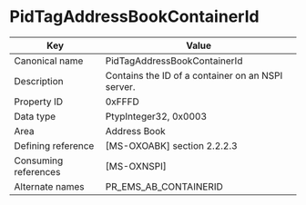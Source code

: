 # PidTagAddressBookContainerId

| Key | Value |
|---|---|
| Canonical name | PidTagAddressBookContainerId |
| Description | Contains the ID of a container on an NSPI server. |
| Property ID | 0xFFFD |
| Data type | PtypInteger32, 0x0003 |
| Area | Address Book |
| Defining reference | [MS-OXOABK] section 2.2.2.3 |
| Consuming references | [MS-OXNSPI] |
| Alternate names | PR_EMS_AB_CONTAINERID |
